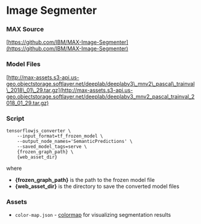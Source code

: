 # Image Segmenter

### MAX Source

[https://github.com/IBM/MAX-Image-Segmenter](https://github.com/IBM/MAX-Image-Segmenter)


### Model Files

[http://max-assets.s3-api.us-geo.objectstorage.softlayer.net/deeplab/deeplabv3\_mnv2\_pascal\_trainval\_2018\_01\_29.tar.gz](http://max-assets.s3-api.us-geo.objectstorage.softlayer.net/deeplab/deeplabv3_mnv2_pascal_trainval_2018_01_29.tar.gz)


### Script

```
tensorflowjs_converter \
    --input_format=tf_frozen_model \
    --output_node_names='SemanticPredictions' \
    --saved_model_tags=serve \
    {frozen_graph_path} \
    {web_asset_dir}
```

where  

- **{frozen\_graph\_path}** is the path to the frozen model file
- **{web\_asset\_dir}** is the directory to save the converted model files


### Assets

- `color-map.json` - [colormap](https://github.com/IBM/MAX-Image-Segmenter/blob/master/core/utils.py#L7) for visualizing segmentation results
